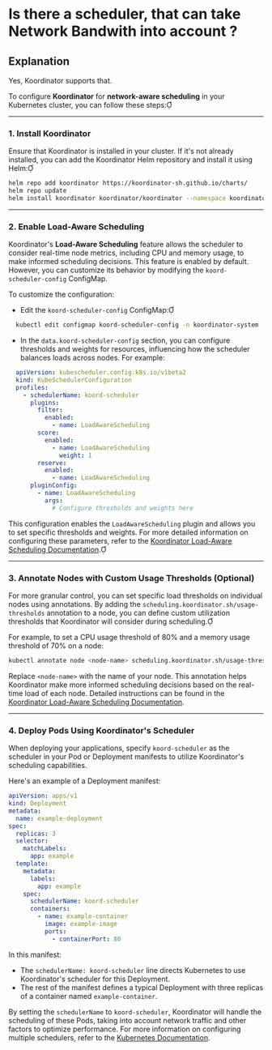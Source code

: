 # Is there a scheduler, that can take Network Bandwith into account ?

## Explanation 

Yes, Koordinator supports that.

To configure **Koordinator** for **network-aware scheduling** in your Kubernetes cluster, you can follow these steps:

---

### 1. **Install Koordinator**

Ensure that Koordinator is installed in your cluster. If it's not already installed, you can add the Koordinator Helm repository and install it using Helm:


```bash
helm repo add koordinator https://koordinator-sh.github.io/charts/
helm repo update
helm install koordinator koordinator/koordinator --namespace koordinator-system --create-namespace
```


---

### 2. **Enable Load-Aware Scheduling**

Koordinator's **Load-Aware Scheduling** feature allows the scheduler to consider real-time node metrics, including CPU and memory usage, to make informed scheduling decisions. This feature is enabled by default. However, you can customize its behavior by modifying the `koord-scheduler-config` ConfigMap.

To customize the configuration:

- Edit the `koord-scheduler-config` ConfigMap:
 
```bash
  kubectl edit configmap koord-scheduler-config -n koordinator-system
  ```

- In the `data.koord-scheduler-config` section, you can configure thresholds and weights for resources, influencing how the scheduler balances loads across nodes. For example:

  
```yaml
  apiVersion: kubescheduler.config.k8s.io/v1beta2
  kind: KubeSchedulerConfiguration
  profiles:
    - schedulerName: koord-scheduler
      plugins:
        filter:
          enabled:
            - name: LoadAwareScheduling
        score:
          enabled:
            - name: LoadAwareScheduling
              weight: 1
        reserve:
          enabled:
            - name: LoadAwareScheduling
      pluginConfig:
        - name: LoadAwareScheduling
          args:
            # Configure thresholds and weights here
  ```


  This configuration enables the `LoadAwareScheduling` plugin and allows you to set specific thresholds and weights. For more detailed information on configuring these parameters, refer to the [Koordinator Load-Aware Scheduling Documentation](https://koordinator.sh/docs/user-manuals/load-aware-scheduling/).

---

### 3. **Annotate Nodes with Custom Usage Thresholds (Optional)**

For more granular control, you can set specific load thresholds on individual nodes using annotations. By adding the `scheduling.koordinator.sh/usage-thresholds` annotation to a node, you can define custom utilization thresholds that Koordinator will consider during scheduling.

For example, to set a CPU usage threshold of 80% and a memory usage threshold of 70% on a node:


```bash
kubectl annotate node <node-name> scheduling.koordinator.sh/usage-thresholds='{"usageThresholds":{"cpu":80,"memory":70}}'
```


Replace `<node-name>` with the name of your node. This annotation helps Koordinator make more informed scheduling decisions based on the real-time load of each node. Detailed instructions can be found in the [Koordinator Load-Aware Scheduling Documentation](https://koordinator.sh/docs/user-manuals/load-aware-scheduling/).

---

### 4. **Deploy Pods Using Koordinator's Scheduler**

When deploying your applications, specify `koord-scheduler` as the scheduler in your Pod or Deployment manifests to utilize Koordinator's scheduling capabilities.

Here's an example of a Deployment manifest:


```yaml
apiVersion: apps/v1
kind: Deployment
metadata:
  name: example-deployment
spec:
  replicas: 3
  selector:
    matchLabels:
      app: example
  template:
    metadata:
      labels:
        app: example
    spec:
      schedulerName: koord-scheduler
      containers:
        - name: example-container
          image: example-image
          ports:
            - containerPort: 80
```

In this manifest:

- The `schedulerName: koord-scheduler` line directs Kubernetes to use Koordinator's scheduler for this Deployment.
- The rest of the manifest defines a typical Deployment with three replicas of a container named `example-container`.

By setting the `schedulerName` to `koord-scheduler`, Koordinator will handle the scheduling of these Pods, taking into account network traffic and other factors to optimize performance. For more information on configuring multiple schedulers, refer to the [Kubernetes Documentation](https://kubernetes.io/docs/tasks/extend-kubernetes/configure-multiple-schedulers/).

